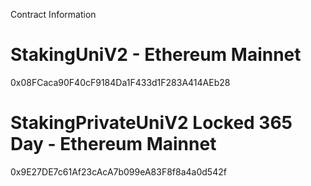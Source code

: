 Contract Information

# StakingUniV2 - Ethereum Mainnet

0x08FCaca90F40cF9184Da1F433d1F283A414AEb28

# StakingPrivateUniV2 Locked 365 Day - Ethereum Mainnet

0x9E27DE7c61Af23cAcA7b099eA83F8f8a4a0d542f
